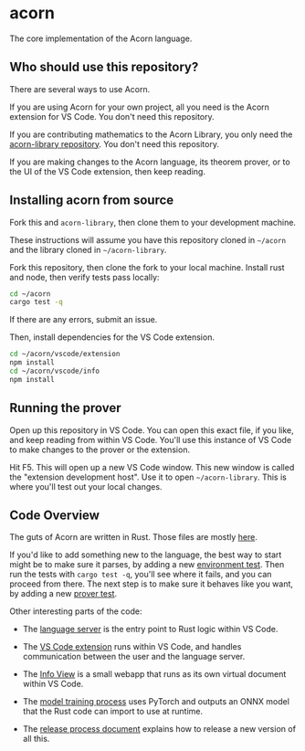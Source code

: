 # acorn

The core implementation of the Acorn language.

## Who should use this repository?

There are several ways to use Acorn.

If you are using Acorn for your own project, all you need is the Acorn extension for VS Code. You don't need this repository.

If you are contributing mathematics to the Acorn Library, you only need the
[acorn-library repository](https://github.com://acornprover/acorn-library). You don't need this repository.

If you are making changes to the Acorn language, its theorem prover, or to the UI of the VS Code extension, then keep reading.

## Installing acorn from source

Fork this and `acorn-library`, then clone them to your development machine.

These instructions will assume you have this repository cloned in `~/acorn` and the library cloned
in `~/acorn-library`.

Fork this repository, then clone the fork to your local machine. Install rust and node, then verify tests
pass locally:

```bash
cd ~/acorn
cargo test -q
```

If there are any errors, submit an issue.

Then, install dependencies for the VS Code extension.

```bash
cd ~/acorn/vscode/extension
npm install
cd ~/acorn/vscode/info
npm install
```

## Running the prover

Open up this repository in VS Code. You can open this exact file, if you like, and keep reading from within VS Code. You'll use this instance of VS Code to make changes to the prover or the extension.

Hit F5. This will open up a new VS Code window. This new window is called the "extension development host". Use it to open `~/acorn-library`. This is where you'll test out your local changes.

## Code Overview

The guts of Acorn are written in Rust. Those files are mostly [here](./src).

If you'd like to add something new to the language, the best way to start might be to make sure it parses, by adding a new [environment test](./tests/environment_test.rs). Then run the tests with `cargo test -q`, you'll see where it fails, and you can proceed from there. The next step is to make sure it behaves like you want, by adding a new [prover test](./tests/prover_test.rs).

Other interesting parts of the code:

- The [language server](./src/bin/acornserver.rs) is the entry point to Rust logic within VS Code.

- The [VS Code extension](./vscode/extension) runs within VS Code, and handles communication between the user and the language server.

- The [Info View](./vscode/info) is a small webapp that runs as its own virtual document within VS Code.

- The [model training process](./python) uses PyTorch and outputs an ONNX model that the Rust code can import to use at runtime.

- The [release process document](./RELEASE.md) explains how to release a new version of all this.
